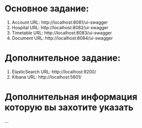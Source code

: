 # Основное задание:
1. Account URL: http://localhost:8081/ui-swagger
2. Hospital URL: http://localhost:8082/ui-swagger
3. Timetable URL: http://localhost:8083/ui-swagger
4. Document URL: http://localhost:8084/ui-swagger
# Дополнительное задание:
1. ElasticSearch URL: http://localhost:9200/
2. Kibana URL: http://localhost:5601/
# Дополнительная информация которую вы захотите указать
...